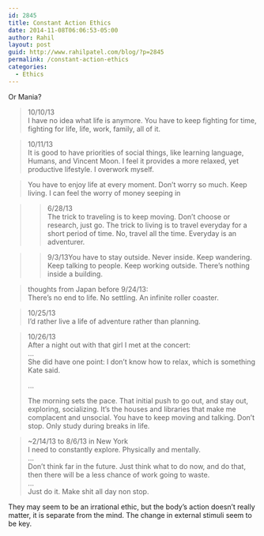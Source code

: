 ```yaml
---
id: 2845
title: Constant Action Ethics
date: 2014-11-08T06:06:53-05:00
author: Rahil
layout: post
guid: http://www.rahilpatel.com/blog/?p=2845
permalink: /constant-action-ethics
categories:
  - Ethics
---
```

Or Mania?

> 10/10/13  
> I have no idea what life is anymore. You have to keep fighting for time, fighting for life, life, work, family, all of it.

> 10/11/13  
> It is good to have priorities of social things, like learning language, Humans, and Vincent Moon. I feel it provides a more relaxed, yet productive lifestyle. I overwork myself.

> You have to enjoy life at every moment. Don&#8217;t worry so much. Keep living. I can feel the worry of money seeping in

> >6/28/13  
> The trick to traveling is to keep moving. Don&#8217;t choose or research, just go. The trick to living is to travel everyday for a short period of time. No, travel all the time. Everyday is an adventurer.

> >9/3/13You have to stay outside. Never inside. Keep wandering. Keep talking to people. Keep working outside. There&#8217;s nothing inside a building.

> thoughts from Japan before 9/24/13:  
> There&#8217;s no end to life. No settling. An infinite roller coaster.

> 10/25/13  
> I&#8217;d rather live a life of adventure rather than planning.

> 10/26/13  
> After a night out with that girl I met at the concert:  
> &#8230;  
> She did have one point: I don&#8217;t know how to relax, which is something Kate said.
> 
> &#8230;
> 
> The morning sets the pace. That initial push to go out, and stay out, exploring, socializing. It&#8217;s the houses and libraries that make me complacent and unsocial. You have to keep moving and talking. Don&#8217;t stop. Only study during breaks in life.

> ~2/14/13 to 8/6/13 in New York  
> I need to constantly explore. Physically and mentally.  
> &#8230;  
> Don&#8217;t think far in the future. Just think what to do now, and do that, then there will be a less chance of work going to waste.  
> &#8230;  
> Just do it. Make shit all day non stop. 

They may seem to be an irrational ethic, but the body&#8217;s action doesn&#8217;t really matter, it is separate from the mind. The change in external stimuli seem to be key.